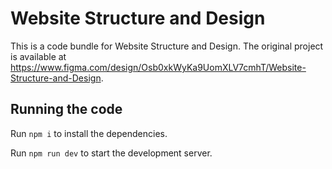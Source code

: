 
  # Website Structure and Design

  This is a code bundle for Website Structure and Design. The original project is available at https://www.figma.com/design/Osb0xkWyKa9UomXLV7cmhT/Website-Structure-and-Design.

  ## Running the code

  Run `npm i` to install the dependencies.

  Run `npm run dev` to start the development server.
  